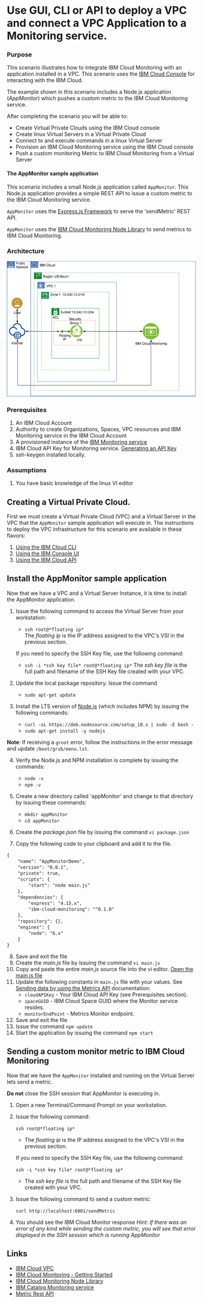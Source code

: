# Use GUI, CLI or API to deploy a VPC and connect a VPC Application to a Monitoring service.

### Purpose
This scenario illustrates how to integrate IBM Cloud Monitoring with an application installed in a VPC. This scenario uses the [IBM Cloud Console](https://cloud.ibm.com) for interacting with the IBM Cloud.

The example shown in this scenario includes a Node.js application (*AppMonitor*) which pushes a custom metric to the IBM Cloud Monitoring service.

After completing the scenario you will be able to:
- Create Virtual Private Clouds using the IBM Cloud console
- Create linux Virtual Servers in a Virtual Private Cloud
- Connect to and execute commands in a linux Virtual Server
- Provision an IBM Cloud Monitoring service using the IBM Cloud console
- Push a custom monitoring Metric to IBM Cloud Monitoring from a Virtual Server
 

#### The AppMonitor sample application
This scenario includes a small Node.js application called `AppMonitor`. This Node.js application provides a simple REST API to issue a custom metric to the IBM Cloud Monitoring service.

`AppMonitor` uses the [Express.js Framework](https://expressjs.com/) to serve the 'sendMetric' REST API.

`AppMonitor` uses the [IBM Cloud Monitoring Node Library](https://www.npmjs.com/package/ibm-cloud-monitoring) to send metrics to IBM Cloud Monitoring.

### Architecture
![Architecture Overview](vpc-app-cloud-monitoring.png)

### Prerequisites
1. An IBM Cloud Account
2. Authority to create Organizations, Spaces, VPC resources and IBM Monitoring service in the IBM Cloud Account
3. A provisioned instance of the [IBM Monitoring service](https://cloud.ibm.com/catalog/services/monitoring)
4. IBM Cloud API Key for Monitoring service. [Generating an API Key](https://cloud.ibm.com/docs/services/cloud-monitoring/security?topic=cloud-monitoring-auth_api_key#auth_api_key)
7. ssh-keygen installed locally.

### Assumptions
1. You have basic knowledge of the linux VI editor

## Creating a Virtual Private Cloud.
First we must create a Virtual Private Cloud (VPC) and a Virtual Server in the VPC that the `AppMonitor` sample application will execute in. The instructions to deploy the VPC infrastructure for this scenario are available in these flavors:
1. [Using the IBM Cloud CLI](README-cli.md)
2. [Using the IBM Console UI](README-console.md)
3. [Using the IBM Cloud API](README-api.md)

## Install the AppMonitor sample application
Now that we have a VPC and a Virtual Server Instance, it is time to install the AppMonitor application.

1. Issue the following command to access the Virtual Server from your workstation: 
   
    - `ssh root@*floating ip*`  
       The *floating ip* is the IP address assigned to the VPC's VSI in the previous section.

   If you need to specify the SSH Key file, use the following command:

    - `ssh -i *ssh key file* root@*floating ip*`
       The *ssh key file* is the full path and filename of the SSH Key file created with your VPC.

2. Update the local package repository. Issue the command 

    - `sudo apt-get update`
3. Install the LTS version of [Node.js](https://nodejs.org/en/) (which includes NPM) by issuing the following commands:
    - `curl -sL https://deb.nodesource.com/setup_10.x | sudo -E bash -`
    - `sudo apt-get install -y nodejs`

**Note**: If receiving a `groot` error, follow the instructions in the error message and update `/boot/grub/menu.lst`.

4. Verify the Node.js and NPM installation is complete by issuing the commands:
    - `node -v`
    - `npm -v` 

5. Create a new directory called 'appMonitor' and change to that directory by issuing these commands:
    - `mkdir appMonitor`
    - `cd appMonitor`

6. Create the *package.json* file by issuing the command `vi package.json`
7. Copy the following code to your clipboard and add it to the file. 
```
{
    "name": "AppMonitorDemo",
    "version": "0.0.1",
    "private": true,
    "scripts": {
        "start": "node main.js"
    },
    "dependencies": {
        "express": "4.15.x",
        "ibm-cloud-monitoring": "^0.1.0"
    },
    "repository": {},
    "engines": {
        "node": "6.x"
    }
}
```   
8. Save and exit the file
9. Create the *main.js* file by issuing the command `vi main.js`
10. Copy and paste the entire *main.js* source file into the vi editor. [Open the main.js file](appMonitor/appMonitor.js)
11. Update the following constants in `main.js` file with your values. See [Sending data by using the Metrics API](https://cloud.ibm.com/docs/services/cloud-monitoring/security?topic=cloud-monitoring-send_data_api) documentation:
    - `cloudAPIKey` - Your IBM Cloud API Key (see Prerequisites section).
    - `spaceGUID` - IBM Cloud Space GUID where the Monitor service resides.
    - `monitorEndPoint` - Metrics Monitor endpoint.
11. Save and exit the file
12. Issue the command `npm update`
13. Start the application by issuing the command `npm start`

## Sending a custom monitor metric to IBM Cloud Monitoring
Now that we have the `AppMonitor` installed and running on the Virtual Server lets send a metric.

**Do not** close the SSH session that AppMonitor is executing in.

1. Open a new Terminal/Command Prompt on your workstation.
   
2. Issue the following command:

   `ssh root@*floating ip*`  
    - The *floating ip* is the IP address assigned to the VPC's VSI in the previous section.

   If you need to specify the SSH Key file, use the following command:

   `ssh -i *ssh key file* root@*floating ip*`
    - The *ssh key file* is the full path and filename of the SSH Key file created with your VPC.

3. Issue the following command to send a custom metric: 

     `curl http://localhost:6001/sendMetric`

5. You should see the IBM Cloud Monitor response
*Hint: If there was an error of any kind while sending the custom metric, you will see that error displayed in the SSH session which is running AppMonitor*


## Links
- [IBM Cloud VPC](https://cloud.ibm.com/docs/vpc-on-classic?topic=vpc-on-classic-getting-started)
- [IBM Cloud Monitoring - Getting Started](https://cloud.ibm.com/docs/services/cloud-monitoring?topic=cloud-monitoring-getting-started)
- [IBM Cloud Monitoring Node Library](https://www.npmjs.com/package/ibm-cloud-monitoring)
- [IBM Catalog Monitoring service](https://cloud.ibm.com/catalog/services/monitoring)
- [Metric Rest API](https://cloud.ibm.com/apidocs/monitoring-metrics-api#send-metrics-to-a-space)


